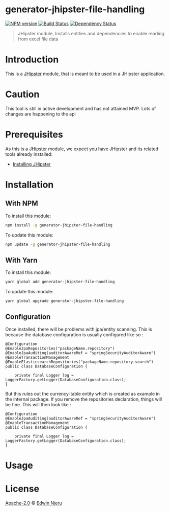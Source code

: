 # generator-jhipster-file-handling

[![NPM version][npm-image]][npm-url] [![Build Status][github-actions-image]][github-actions-url] [![Dependency Status][daviddm-image]][daviddm-url]

> JHipster module, Installs entities and dependencies to enable reading from excel file data

# Introduction

This is a [JHipster](https://www.jhipster.tech/) module, that is meant to be used in a JHipster application.

# Caution

This tool is still in active development and has not attained MVP. Lots of changes are happening to the api

# Prerequisites

As this is a [JHipster](https://www.jhipster.tech/) module, we expect you have JHipster and its related tools already installed:

- [Installing JHipster](https://www.jhipster.tech/installation/)

# Installation

## With NPM

To install this module:

```bash
npm install -g generator-jhipster-file-handling
```

To update this module:

```bash
npm update -g generator-jhipster-file-handling
```

## With Yarn

To install this module:

```bash
yarn global add generator-jhipster-file-handling
```

To update this module:

```bash
yarn global upgrade generator-jhipster-file-handling
```

## Configuration

Once installed, there will be problems with jpa/entity scanning. This is because the database configuration is usually configured like so :

    @Configuration
    @EnableJpaRepositories("packageName.repository")
    @EnableJpaAuditing(auditorAwareRef = "springSecurityAuditorAware")
    @EnableTransactionManagement
    @EnableElasticsearchRepositories("packageName.repository.search")
    public class DatabaseConfiguration {

        private final Logger log = LoggerFactory.getLogger(DatabaseConfiguration.class);
    }

But this rules out the currency-table entity which is created as example in the internal package. If you remove the repositories declaration, things will be fine.
This will then look like :

    @Configuration
    @EnableJpaAuditing(auditorAwareRef = "springSecurityAuditorAware")
    @EnableTransactionManagement
    public class DatabaseConfiguration {

        private final Logger log = LoggerFactory.getLogger(DatabaseConfiguration.class);
    }

# Usage

# License

[Apache-2.0](https://github.com/ghacupha/generator-jhipster-file-handling) © [Edwin Njeru](https://github.com/ghacupha)

[npm-image]: https://img.shields.io/npm/v/generator-jhipster-file-handling.svg
[npm-url]: https://npmjs.org/package/generator-jhipster-file-handling
[github-actions-image]: https://github.com/ghacupha/generator-jhipster-file-handling/workflows/Build/badge.svg
[github-actions-url]: https://github.com/ghacupha/generator-jhipster-file-handling/actions
[daviddm-image]: https://david-dm.org/ghacupha/generator-jhipster-file-handling.svg?theme=shields.io
[daviddm-url]: https://david-dm.org/ghacupha/generator-jhipster-file-handling
